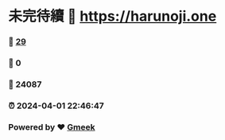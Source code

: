 # 未完待續 :link: https://harunoji.one 
### :page_facing_up: [29](https://harunoji.one/tag.html) 
### :speech_balloon: 0 
### :hibiscus: 24087 
### :alarm_clock: 2024-04-01 22:46:47 
### Powered by :heart: [Gmeek](https://github.com/Meekdai/Gmeek)
